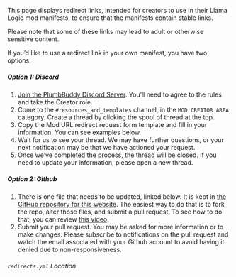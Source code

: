 This page displays redirect links, intended for creators to use in their Llama Logic mod manifests, to ensure that the manifests contain stable links.

Please note that some of these links may lead to adult or otherwise sensitive content.

If you’d like to use a redirect link in your own manifest, you have two options.

##### Option 1: Discord
1. [Join the PlumbBuddy Discord Server](https://discord.gg/XKbMEEfRde). You’ll need to agree to the rules and take the Creator role.
2. Come to the `#resources_and_templates` channel, in the `MOD CREATOR AREA` category. Create a thread by clicking the spool of thread at the top.
3. Copy the Mod URL redirect request form template and fill in your information. You can see examples below.
4. Wait for us to see your thread. We may have further questions, or your next notification may be that we have actioned your request.
5. Once we’ve completed the process, the thread will be closed. If you need to update your information, please open a new thread.

##### Option 2: Github
1. There is one file that needs to be updated, linked below. It is kept in [the GitHub repository for this website](https://github.com/lama-Logic/PlumbBuddy-Pages). The easiest way to do that is to fork the repo, alter those files, and submit a pull request. To see how to do that, you can review [this video](https://youtu.be/bdb0JQ-j6U4?t=214).
3. Submit your pull request. You may be asked for more information or to make changes. Please subscribe to notifications on the pull request and watch the email associated with your Github account to avoid having it denied due to non-responsiveness.
   
###### `redirects.yml` Location
